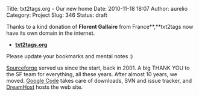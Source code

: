 Title: txt2tags.org - Our new home
Date: 2010-11-18 18:07
Author: aurelio
Category: Project
Slug: 346
Status: draft

Thanks to a kind donation of **Florent Gallaire** from
France**,**txt2tags now have its own domain in the internet.

-   **[txt2tags.org](http://txt2tags.org)**

Please update your bookmarks and mental notes :)

[Sourceforge](http://sourceforge.net) served us since the start, back in
2001. A big THANK YOU to the SF team for everything, all these years.
After almost 10 years, we moved. [Google
Code](http://code.google.com/p/txt2tags/) takes care of downloads, SVN
and issue tracker, and [DreamHost](http://www.dreamhost.com) hosts the
web site.
